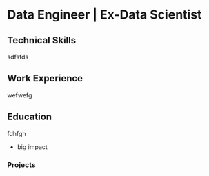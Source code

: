 # Data Engineer | Ex-Data Scientist

## Technical Skills
sdfsfds

## Work Experience
wefwefg

## Education
fdhfgh
- big impact

### Projects
